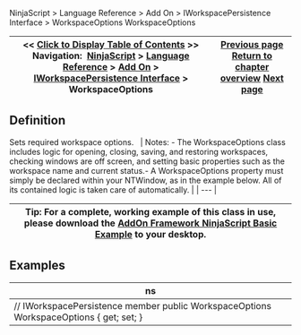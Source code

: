 ﻿
NinjaScript > Language Reference > Add On > IWorkspacePersistence Interface > WorkspaceOptions
WorkspaceOptions

| << [Click to Display Table of Contents](workspaceoptions.md) >> **Navigation:**     [NinjaScript](ninjascript.md) > [Language Reference](language_reference_wip.md) > [Add On](add_on.md) > [IWorkspacePersistence Interface](iworkspacepersistence_interface.md) > WorkspaceOptions | [Previous page](iworkspacepersistence_save.md) [Return to chapter overview](iworkspacepersistence_interface.md) [Next page](nttabpage_class.md) |
| --- | --- |

## Definition
Sets required workspace options. 
 
| Notes:  - The WorkspaceOptions class includes logic for opening, closing, saving, and restoring workspaces, checking windows are off screen, and setting basic properties such as the workspace name and current status.- A WorkspaceOptions property must simply be declared within your NTWindow, as in the example below. All of its contained logic is taken care of automatically. |
| --- |

| Tip: For a complete, working example of this class in use, please download the [AddOn Framework NinjaScript Basic Example](http://ninjatrader.com/support/helpGuides/AddOn_Framework_NinjaScript_Basic.zip) to your desktop. |
| --- |

## Examples
| ns |
| --- |
| // IWorkspacePersistence member public WorkspaceOptions WorkspaceOptions { get; set; } |

